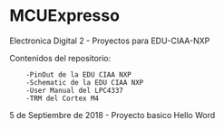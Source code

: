 # MCUExpresso

Electronica Digital 2	-	Proyectos para EDU-CIAA-NXP

Contenidos del repositorio:

		-PinOut de la EDU CIAA NXP
		-Schematic de la EDU CIAA NXP
		-User Manual del LPC4337
		-TRM del Cortex M4
		
5 de Septiembre de 2018	-	Proyecto basico Hello Word